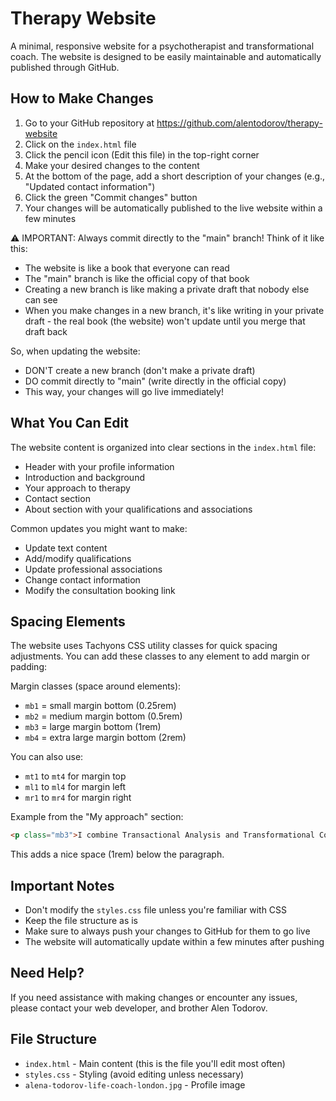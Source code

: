 # Therapy Website

A minimal, responsive website for a psychotherapist and transformational coach. The website is designed to be easily maintainable and automatically published through GitHub.

## How to Make Changes

1. Go to your GitHub repository at https://github.com/alentodorov/therapy-website
2. Click on the `index.html` file
3. Click the pencil icon (Edit this file) in the top-right corner
4. Make your desired changes to the content
5. At the bottom of the page, add a short description of your changes (e.g., "Updated contact information")
6. Click the green "Commit changes" button
7. Your changes will be automatically published to the live website within a few minutes

⚠️ IMPORTANT: Always commit directly to the "main" branch! Think of it like this:
- The website is like a book that everyone can read
- The "main" branch is like the official copy of that book
- Creating a new branch is like making a private draft that nobody else can see
- When you make changes in a new branch, it's like writing in your private draft - the real book (the website) won't update until you merge that draft back

So, when updating the website:
- DON'T create a new branch (don't make a private draft)
- DO commit directly to "main" (write directly in the official copy)
- This way, your changes will go live immediately!

## What You Can Edit

The website content is organized into clear sections in the `index.html` file:
- Header with your profile information
- Introduction and background
- Your approach to therapy
- Contact section
- About section with your qualifications and associations

Common updates you might want to make:
- Update text content
- Add/modify qualifications
- Update professional associations
- Change contact information
- Modify the consultation booking link

## Spacing Elements

The website uses Tachyons CSS utility classes for quick spacing adjustments. You can add these classes to any element to add margin or padding:

Margin classes (space around elements):
- `mb1` = small margin bottom (0.25rem)
- `mb2` = medium margin bottom (0.5rem)
- `mb3` = large margin bottom (1rem)
- `mb4` = extra large margin bottom (2rem)

You can also use:
- `mt1` to `mt4` for margin top
- `ml1` to `ml4` for margin left
- `mr1` to `mr4` for margin right

Example from the "My approach" section:
```html
<p class="mb3">I combine Transactional Analysis and Transformational Coaching...</p>
```
This adds a nice space (1rem) below the paragraph.

## Important Notes

- Don't modify the `styles.css` file unless you're familiar with CSS
- Keep the file structure as is
- Make sure to always push your changes to GitHub for them to go live
- The website will automatically update within a few minutes after pushing

## Need Help?

If you need assistance with making changes or encounter any issues, please contact your web developer, and brother Alen Todorov.

## File Structure

- `index.html` - Main content (this is the file you'll edit most often)
- `styles.css` - Styling (avoid editing unless necessary)
- `alena-todorov-life-coach-london.jpg` - Profile image
